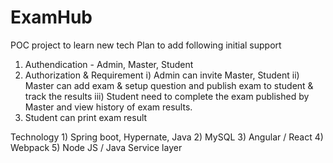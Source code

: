 # ExamHub
POC project to learn new tech
Plan to add following initial support
1) Authendication - Admin, Master, Student
2) Authorization & Requirement
    i) Admin can invite Master, Student
    ii) Master can add exam & setup question and publish exam to student & track the results
    iii) Student need to complete the exam published by Master and view history of exam results.
 3) Student can print exam result

Technology
    1) Spring boot, Hypernate, Java
    2) MySQL
    3) Angular / React
    4) Webpack
    5) Node JS / Java Service layer

